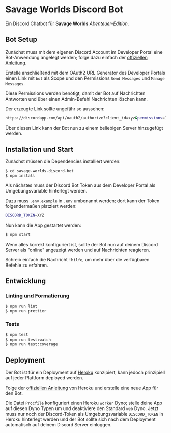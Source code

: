 # Savage Worlds Discord Bot

Ein Discord Chatbot für **Savage Worlds** *Abenteuer-Edition*.

## Bot Setup

Zunächst muss mit dem eigenen Discord Account im Developer Portal eine Bot-Anwendung angelegt werden; folge dazu einfach der [offiziellen Anleitung](https://discordapp.com/developers/docs/intro).

Erstelle anschließend mit dem OAuth2 URL Generator des Developer Portals einen Link mit `bot` als Scope und den Permissions `Send Messages` und `Manage Messages`.

Diese Permissions werden benötigt, damit der Bot auf Nachrichten Antworten und über einen Admin-Befehl Nachrichten löschen kann.

Der erzeugte Link sollte ungefähr so aussehen:

```bash
https://discordapp.com/api/oauth2/authorize?client_id=xyz&permissions=10240&scope=bot
```

Über diesen Link kann der Bot nun zu einem beliebigen Server hinzugefügt werden.

## Installation und Start

Zunächst müssen die Dependencies installiert werden:

```bash
$ cd savage-worlds-discord-bot
$ npm install
```

Als nächstes muss der Discord Bot Token aus dem Developer Portal als Umgebungsvariable hinterlegt werden.

Dazu muss `.env.example` in `.env` umbenannt werden; dort kann der Token folgendermaßen platziert werden:

```bash
DISCORD_TOKEN=XYZ
```

Nun kann die App gestartet werden:

```bash
$ npm start
```

Wenn alles korrekt konfiguriert ist, sollte der Bot nun auf deinem Discord Server als "online" angezeigt werden und auf Nachrichten reagieren.

Schreib einfach die Nachricht `!hilfe`, um mehr über die verfügbaren Befehle zu erfahren.

## Entwicklung

### Linting und Formatierung

```bash
$ npm run lint
$ npm run prettier
```

### Tests

```bash
$ npm test
$ npm run test:watch
$ npm run test:coverage
```

## Deployment

Der Bot ist für ein Deployment auf [Heroku](https://www.heroku.com) konzipiert, kann jedoch prinzipiell auf jeder Plattform deployed werden.

Folge der [offiziellen Anleitung](https://devcenter.heroku.com/articles/getting-started-with-nodejs) von Heroku und erstelle eine neue App für den Bot.

Die Datei `Procfile` konfiguriert einen Heroku `worker` Dyno; stelle deine App auf diesen Dyno Typen um und deaktiviere den Standard `web` Dyno. Jetzt muss nur noch der Discord-Token als Umgebungsvariable `DISCORD_TOKEN` in Heroku hinterlegt werden und der Bot sollte sich nach dem Deployment automatisch auf deinem Discord Server einloggen.
